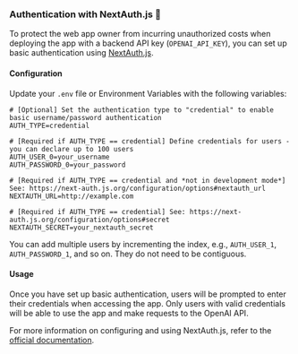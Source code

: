 ### Authentication with NextAuth.js 🔐

To protect the web app owner from incurring unauthorized costs when deploying the app with a backend API key (`OPENAI_API_KEY`), you can set up basic authentication using [NextAuth.js](https://next-auth.js.org/).

#### Configuration

Update your `.env` file or Environment Variables with the following variables:

```
# [Optional] Set the authentication type to "credential" to enable basic username/password authentication
AUTH_TYPE=credential

# [Required if AUTH_TYPE == credential] Define credentials for users - you can declare up to 100 users
AUTH_USER_0=your_username
AUTH_PASSWORD_0=your_password

# [Required if AUTH_TYPE == credential and *not in development mode*] See: https://next-auth.js.org/configuration/options#nextauth_url
NEXTAUTH_URL=http://example.com

# [Required if AUTH_TYPE == credential] See: https://next-auth.js.org/configuration/options#secret
NEXTAUTH_SECRET=your_nextauth_secret
```

You can add multiple users by incrementing the index, e.g., `AUTH_USER_1`, `AUTH_PASSWORD_1`, and so on. They do not need to be contiguous.

#### Usage

Once you have set up basic authentication, users will be prompted to enter their credentials when accessing the app. Only users with valid credentials will be able to use the app and make requests to the OpenAI API.

For more information on configuring and using NextAuth.js, refer to the [official documentation](https://next-auth.js.org/).